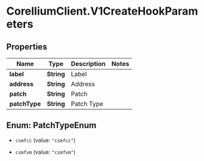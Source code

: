 # CorelliumClient.V1CreateHookParameters

## Properties

Name | Type | Description | Notes
------------ | ------------- | ------------- | -------------
**label** | **String** | Label | 
**address** | **String** | Address | 
**patch** | **String** | Patch | 
**patchType** | **String** | Patch Type | 



## Enum: PatchTypeEnum


* `csmfcc` (value: `"csmfcc"`)

* `csmfvm` (value: `"csmfvm"`)




